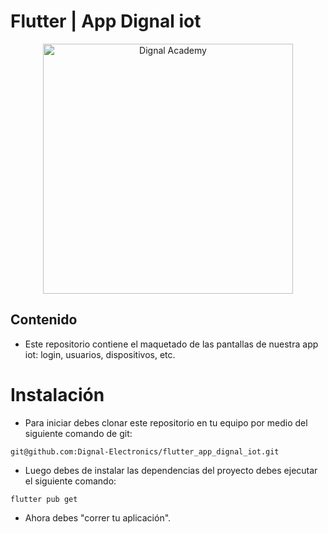 # Flutter | App Dignal iot

<div style="text-align: center">
    <img src="https://academy.dignal.com/wp-content/uploads/2023/01/dignal_academy_logo_site.png" width="400" alt="Dignal Academy"/>
</div>

## Contenido

- Este repositorio contiene el maquetado de las pantallas de nuestra app iot: login, usuarios, dispositivos, etc.

# Instalación

- Para iniciar debes clonar este repositorio en tu equipo por medio del siguiente comando de git:

```
git@github.com:Dignal-Electronics/flutter_app_dignal_iot.git
```

- Luego debes de instalar las dependencias del proyecto debes ejecutar el siguiente comando:

```
flutter pub get
```

- Ahora debes "correr tu aplicación".